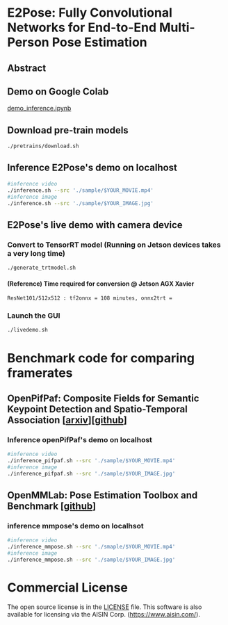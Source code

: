 # E2Pose: Fully Convolutional Networks for End-to-End Multi-Person Pose Estimation

## Abstract

## Demo on Google Colab
[demo_inference.ipynb](http://colab.research.google.com/github/AISIN-TRC/E2Pose/blob/main/demo_inference.ipynb)

## Download pre-train models
```bash
./pretrains/download.sh
```

## Inference E2Pose's demo on localhost
```bash
#inference video
./inference.sh --src './sample/$YOUR_MOVIE.mp4'
#inference image
./inference.sh --src './sample/$YOUR_IMAGE.jpg'
```

## E2Pose's live demo with camera device
### Convert to TensorRT model (Running on Jetson devices takes a very long time)
```bash
./generate_trtmodel.sh
```
#### (Reference) Time required for conversion @ Jetson AGX Xavier
    ResNet101/512x512 : tf2onnx = 108 minutes, onnx2trt = 

### Launch the GUI
```bash
./livedemo.sh
```


# Benchmark code for comparing framerates
## OpenPifPaf: Composite Fields for Semantic Keypoint Detection and Spatio-Temporal Association [[arxiv](https://arxiv.org/abs/2103.02440)][[github](https://github.com/openpifpaf/openpifpaf)]
### Inference openPifPaf's demo on localhost
```bash
#inference video
./inference_pifpaf.sh --src './sample/$YOUR_MOVIE.mp4'
#inference image
./inference_pifpaf.sh --src './sample/$YOUR_IMAGE.jpg'
```
## OpenMMLab: Pose Estimation Toolbox and Benchmark [[github](https://github.com/open-mmlab/mmpose)]
### inference mmpose's demo on localhsot
```bash
#inference video
./inference_mmpose.sh --src './smaple/$YOUR_MOVIE.mp4'
#inference image
./inference_mmpose.sh --src './sample/$YOUR_IMAGE.jpg'
```


# Commercial License
The open source license is in the [LICENSE](./LICENSE) file. This software is also available for licensing via the AISIN Corp. (https://www.aisin.com/).
